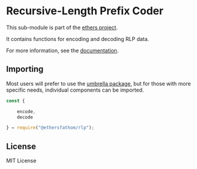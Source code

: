 Recursive-Length Prefix Coder
=============================

This sub-module is part of the [ethers project](https://github.com/Into-the-Fathom/ethers.js).

It contains functions for encoding and decoding RLP data.

For more information, see the [documentation](https://docs.ethers.io/v5/api/utils/encoding/#rlp--methods).


Importing
---------

Most users will prefer to use the [umbrella package](https://www.npmjs.com/package/ethersfathom),
but for those with more specific needs, individual components can be imported.

```javascript
const {

    encode,
    decode

} = require("@ethersfathom/rlp");
```


License
-------

MIT License
